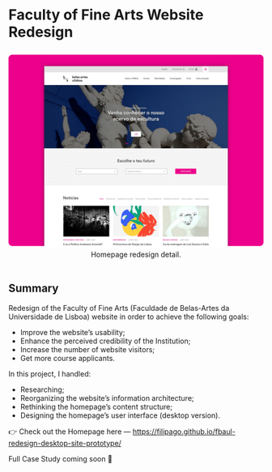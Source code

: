 # Faculty of Fine Arts Website Redesign

<p align="center">
<img src="https://raw.githubusercontent.com/FilipaGo/fbaul-redesign-desktop-site-prototype/master/_images_readme/top_mockups.jpg" alt="Faculty of Fine Arts homepage redesign detail" width="1000">
Homepage redesign detail.
<br></br>
</p>

## Summary

Redesign of the Faculty of Fine Arts (Faculdade de Belas-Artes da Universidade de Lisboa) website in order to achieve the following goals:

* Improve the website’s usability;
* Enhance the perceived credibility of the Institution;
* Increase the number of website visitors;
* Get more course applicants.

In this project, I handled:

* Researching;
* Reorganizing the website’s information architecture;
* Rethinking the homepage’s content structure;
* Designing the homepage’s user interface (desktop version).

👉 Check out the Homepage here — https://filipago.github.io/fbaul-redesign-desktop-site-prototype/

Full Case Study coming soon 🚧
